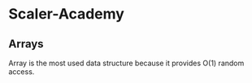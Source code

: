 # Scaler-Academy


## Arrays

Array is the most used data structure because it provides O(1) random access.
